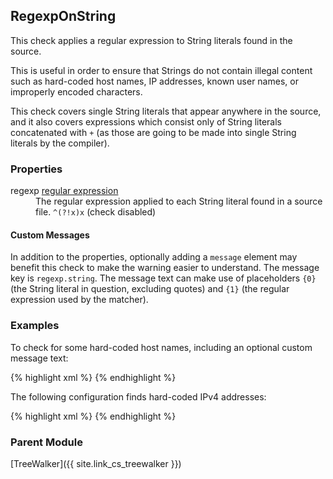 ## RegexpOnString

This check applies a regular expression to String literals found in the source.

This is useful in order to ensure that Strings do not contain illegal content such as hard-coded host names, IP addresses, known user names, or improperly encoded characters.

This check covers single String literals that appear anywhere in the source, and it also covers expressions which consist only of String literals concatenated with `+` (as those are going to be made into single String literals by the compiler).


### Properties

<dl>
<dt><span class="propname">regexp</span>
    <span class="proptype"><a href="{{ site.link_cs_type_regexp }}">regular expression</a></span></dt>
<dd><span class="propdesc">The regular expression applied to each String literal found in a source file.</span>
    <span class="propdefault"><code>^(?!x)x</code> (check disabled)</span></dd>
</dl>


#### Custom Messages

In addition to the properties, optionally adding a `message` element may benefit this check to make the warning easier to understand. The message key is `regexp.string`. The message text can make use of placeholders `{0}` (the String literal in question, excluding quotes) and `{1}` (the regular expression used by the matcher).


### Examples

To check for some hard-coded host names, including an optional custom message text:

{% highlight xml %}
<module name="RegexpOnString">
  <property name="regexp" value="(?:localhost|\.mydomain\.com)"/>
  <message key="regexp.string" value="String {0} appears to contain a hard-coded hostname."/>
</module>
{% endhighlight %}

The following configuration finds hard-coded IPv4 addresses:

{% highlight xml %}
<module name="RegexpOnString">
  <property name="regexp" value="\b\d{1,3}\.\d{1,3}\.\d{1,3}\.\d{1,3}\b"/>
  <message key="regexp.string" value="String {0} appears to contain a hard-coded IP address."/>
</module>
{% endhighlight %}


### Parent Module

[TreeWalker]({{ site.link_cs_treewalker }})
